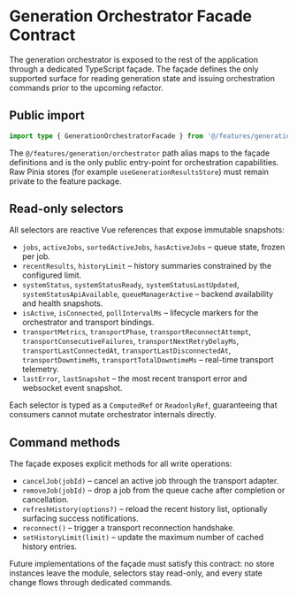 # Generation Orchestrator Facade Contract

The generation orchestrator is exposed to the rest of the application through a dedicated
TypeScript façade. The façade defines the only supported surface for reading generation state
and issuing orchestration commands prior to the upcoming refactor.

## Public import

```ts
import type { GenerationOrchestratorFacade } from '@/features/generation/orchestrator';
```

The `@/features/generation/orchestrator` path alias maps to the façade definitions and is the
only public entry-point for orchestration capabilities. Raw Pinia stores (for example
`useGenerationResultsStore`) must remain private to the feature package.

## Read-only selectors

All selectors are reactive Vue references that expose immutable snapshots:

- `jobs`, `activeJobs`, `sortedActiveJobs`, `hasActiveJobs` – queue state, frozen per job.
- `recentResults`, `historyLimit` – history summaries constrained by the configured limit.
- `systemStatus`, `systemStatusReady`, `systemStatusLastUpdated`, `systemStatusApiAvailable`,
  `queueManagerActive` – backend availability and health snapshots.
- `isActive`, `isConnected`, `pollIntervalMs` – lifecycle markers for the orchestrator and
  transport bindings.
- `transportMetrics`, `transportPhase`, `transportReconnectAttempt`,
  `transportConsecutiveFailures`, `transportNextRetryDelayMs`, `transportLastConnectedAt`,
  `transportLastDisconnectedAt`, `transportDowntimeMs`, `transportTotalDowntimeMs` – real-time
  transport telemetry.
- `lastError`, `lastSnapshot` – the most recent transport error and websocket event snapshot.

Each selector is typed as a `ComputedRef` or `ReadonlyRef`, guaranteeing that consumers cannot
mutate orchestrator internals directly.

## Command methods

The façade exposes explicit methods for all write operations:

- `cancelJob(jobId)` – cancel an active job through the transport adapter.
- `removeJob(jobId)` – drop a job from the queue cache after completion or cancellation.
- `refreshHistory(options?)` – reload the recent history list, optionally surfacing success
  notifications.
- `reconnect()` – trigger a transport reconnection handshake.
- `setHistoryLimit(limit)` – update the maximum number of cached history entries.

Future implementations of the façade must satisfy this contract: no store instances leave the
module, selectors stay read-only, and every state change flows through dedicated commands.

